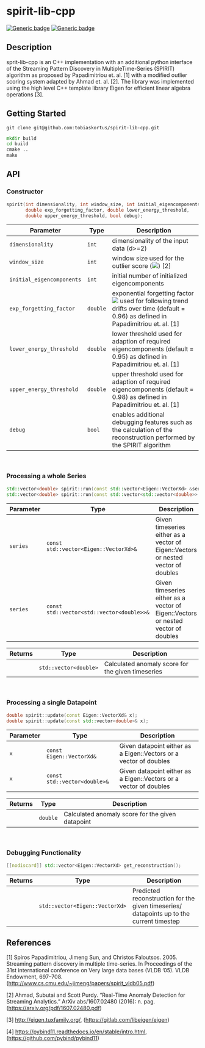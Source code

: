 # spirit-lib-cpp

[![Generic badge](https://img.shields.io/badge/Made_with-C++-GREEN.svg)](https://shields.io/)
[![Generic badge](https://img.shields.io/badge/Stable-No_release-BLUE.svg)](https://shields.io/)

## Description

sprit-lib-cpp is an C++ implementation with an additional python interface  of the Streaming Pattern Discovery in MultipleTime-Series (SPIRIT) algorithm as proposed by Papadimitriou et. al. [1] with a modified outlier scoring system adapted by Ahmad et. al. [2]. The library was implemented using the high level C++ template library Eigen for efficient linear algebra operations [3]. 


## Getting Started

```properties
git clone git@github.com:tobiaskortus/spirit-lib-cpp.git
```

```bat
mkdir build
cd build
cmake ..
make
```

## API

### Constructor

```cpp
spirit(int dimensionality, int window_size, int initial_eigencomponents,
       double exp_forgetting_factor, double lower_energy_threshold, 
       double upper_energy_threshold, bool debug);
```

|Parameter|Type|Description|
|---|---|---|
|`dimensionality`|`int`|dimensionality of the input data (d>=2)|
|`window_size`|`int`|window size used for the outlier score (<img src="https://render.githubusercontent.com/render/math?math=\tilde{\mu_F}">) [2]|
|`initial_eigencomponents`|`int`|initial number of initialized eigencomponents|
|`exp_forgetting_factor`|`double`|exponential forgetting factor <img src="https://render.githubusercontent.com/render/math?math=0 < \lambda < 1"> used for following trend drifts over time (default = 0.96) as defined in Papadimitriou et. al. [1]|
|`lower_energy_threshold`|`double`|lower threshold used for adaption of required eigencomponents (default = 0.95) as defined in Papadimitriou et. al. [1]|
|`upper_energy_threshold`|`double`|upper threshold used for adaption of required eigencomponents (default = 0.98) as defined in Papadimitriou et. al. [1]|
|`debug`|`bool`|enables additional debugging features such as the calculation of the reconstruction performed by the SPIRIT algorithm|
</br>

### Processing a whole Series

```cpp
std::vector<double> spirit::run(const std::vector<Eigen::VectorXd> &series);
std::vector<double> spirit::run(const std::vector<std::vector<double>> &series);
```

|Parameter|Type|Description|
|---|---|---|
|`series`|`const std::vector<Eigen::VectorXd>&`|Given timeseries either as a vector of Eigen::Vectors or nested vector of doubles|
|`series`|`const std::vector<std::vector<double>>&`|Given timeseries either as a vector of Eigen::Vectors or nested vector of doubles|

|Returns|Type|Description|
|---|---|---|
||`std::vector<double>`|Calculated anomaly score for the given timeseries|
</br>

### Processing a single Datapoint

```cpp
double spirit::update(const Eigen::VectorXd& x);
double spirit::update(const std::vector<double>& x);
```

|Parameter|Type|Description|
|---|---|---|
|`x`|`const Eigen::VectorXd&`|Given datapoint either as a  Eigen::Vectors or a vector of doubles|
|`x`|`const std::vector<double>&`|Given datapoint either as a  Eigen::Vectors or a vector of doubles|

|Returns|Type|Description|
|---|---|---|
||`double`|Calculated anomaly score for the given datapoint|
</br>

### Debugging Functionality

```cpp
[[nodiscard]] std::vector<Eigen::VectorXd> get_reconstruction();
```

|Returns|Type|Description|
|---|---|---|
||`std::vector<Eigen::VectorXd>`|Predicted reconstruction for the given timeseries/ datapoints up to the current timestep|

## References

[1] Spiros Papadimitriou, Jimeng Sun, and Christos Faloutsos. 2005. Streaming pattern discovery in multiple time-series. In Proceedings of the 31st international conference on Very large data bases (VLDB ’05). VLDB Endowment, 697–708. (http://www.cs.cmu.edu/~jimeng/papers/spirit_vldb05.pdf)

[2] Ahmad, Subutai and Scott Purdy. “Real-Time Anomaly Detection for Streaming Analytics.” ArXiv abs/1607.02480 (2016): n. pag. (https://arxiv.org/pdf/1607.02480.pdf)

[3]  http://eigen.tuxfamily.org/, (https://gitlab.com/libeigen/eigen)

[4] https://pybind11.readthedocs.io/en/stable/intro.html, (https://github.com/pybind/pybind11)
